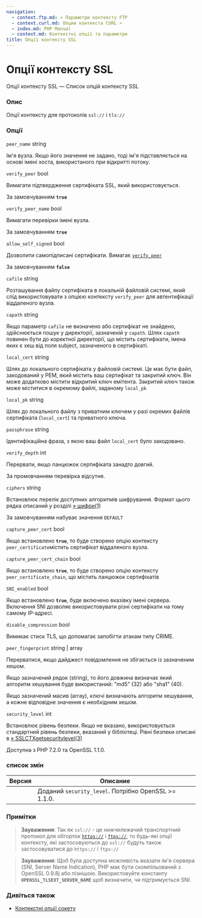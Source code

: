```yaml
---
navigation:
  - context.ftp.md: « Параметри контексту FTP
  - context.curl.md: Опции контекста CURL »
  - index.md: PHP Manual
  - context.md: Контекстні опції та параметри
title: Опції контексту SSL
---
```

# Опції контексту SSL

Опції контексту SSL — Список опцій контексту SSL

### Опис

Опції контексту для протоколів `ssl://` і `tls://`

### Опції

`peer_name` string

Ім'я вузла. Якщо його значення не задано, тоді ім'я підставляється на основі імені хоста, використаного при відкритті потоку.

`verify_peer` bool

Вимагати підтвердження сертифіката SSL, який використовується.

За замовчуванням **`true`**

`verify_peer_name` bool

Вимагати перевірки імені вузла.

За замовчуванням **`true`**

`allow_self_signed` bool

Дозволити самопідписані сертифікати. Вимагає [`verify_peer`](context.ssl.md#context.ssl.verify-peer)

За замовчуванням **`false`**

`cafile` string

Розташування файлу сертифіката в локальній файловій системі, який слід використовувати з опцією контексту `verify_peer` для автентифікації віддаленого вузла.

`capath` string

Якщо параметр `cafile` не визначено або сертифікат не знайдено, здійснюється пошук у директорії, зазначеній у `capath`. Шлях `capath` повинен бути до коректної директорії, що містить сертифікати, імена яких є хеш від поля subject, зазначеного в сертифікаті.

`local_cert` string

Шлях до локального сертифіката у файловій системі. Це має бути файл, закодований у PEM, який містить ваш сертифікат та закритий ключ. Він може додатково містити відкритий ключ емітента. Закритий ключ також може міститися в окремому файлі, заданому `local_pk`

`local_pk` string

Шлях до локального файлу з приватним ключем у разі окремих файлів сертифіката (`local_cert`) та приватного ключа.

`passphrase` string

Ідентифікаційна фраза, з якою ваш файл `local_cert` було закодовано.

`verify_depth` int

Перервати, якщо ланцюжок сертифіката занадто довгий.

За промовчанням перевірка відсутня.

`ciphers` string

Встановлює перелік доступних алгоритмів шифрування. Формат цього рядка описаний у розділі [» шифри(1)](https://www.openssl.org/docs/manmaster/man1/ciphers.md#CIPHER-LIST-FORMAT)

За замовчуванням набуває значення `DEFAULT`

`capture_peer_cert` bool

Якщо встановлено **`true`**, то буде створено опцію контексту `peer_certificate`містить сертифікат віддаленого вузла.

`capture_peer_cert_chain` bool

Якщо встановлено **`true`**, то буде створено опцію контексту `peer_certificate_chain`, що містить ланцюжок сертифікатів

`SNI_enabled` bool

Якщо встановлено **`true`**, буде включено вказівку імені сервера. Включення SNI дозволяє використовувати різні сертифікати на тому самому IP-адресі.

`disable_compression` bool

Вимикає стиск TLS, що допомагає запобігти атакам типу CRIME.

`peer_fingerprint` string | array

Перерватися, якщо дайджест повідомлення не збігається із зазначеним хешом.

Якщо зазначений рядок (string), то його довжина визначає який алгоритм хешування буде використаний: "md5" (32) або "sha1" (40).

Якщо зазначений масив (array), ключі визначають алгоритм хешування, а кожне відповідне значення є необхідним хешом.

`security_level` int

Встановлює рівень безпеки. Якщо не вказано, використовується стандартний рівень безпеки, вказаний у бібліотеці. Рівні безпеки описані в [» SSLCTXgetsecuritylevel(3)](https://www.openssl.org/docs/man1.1.1/man3/SSL_CTX_get_security_level.md)

Доступна з PHP 7.2.0 та OpenSSL 1.1.0.

### список змін

| Версия | Описание |
| --- | --- |
|  | Доданий `security_level`. Потрібно OpenSSL >= 1.1.0. |

### Примітки

> **Зауваження**: Так як `ssl://` - це нижчележачий транспортний протокол для обгорток [`https://`](wrappers.http.md) і [`ftps://`](wrappers.ftp.md), то будь-які опції контексту, які застосовуються до `ssl://` будуть також застосовуватися до `https://` і `ftps://`

> **Зауваження**: Щоб була доступна можливість вказати ім'я сервера (SNI, Server Name Indication), PHP має бути скомпільований з OpenSSL 0.9.8j або пізнішою. Використовуйте константу **`OPENSSL_TLSEXT_SERVER_NAME`** щоб визначити, чи підтримується SNI.

### Дивіться також

-   [Контекстні опції сокету](context.socket.md)
